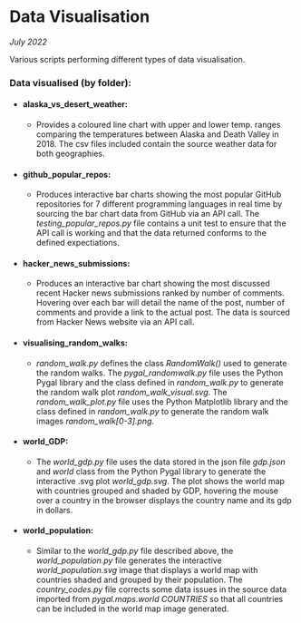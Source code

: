 # Data Visualisation
_July 2022_

Various scripts performing different types of data visualisation.

### Data visualised (by folder):
- #### alaska_vs_desert_weather:
  - Provides a coloured line chart with upper and lower temp. ranges comparing the temperatures between Alaska and Death Valley in 2018. The csv files included contain the source weather data for both geographies.
- #### github_popular_repos:
  - Produces interactive bar charts showing the most popular GitHub repositories for 7 different programming languages in real time by sourcing the bar chart data from GitHub via an API call. The _testing_popular_repos.py_ file contains a unit test to ensure that the API call is working and that the data returned conforms to the defined expectiations.
- #### hacker_news_submissions:
  - Produces an interactive bar chart showing the most discussed recent Hacker news submissions ranked by number of comments. Hovering over each bar will detail the name of the post, number of comments and provide a link to the actual post. The data is sourced from Hacker News website via an API call.
- #### visualising_random_walks:
  - _random_walk.py_ defines the class _RandomWalk()_ used to generate the random walks. The _pygal_randomwalk.py_ file uses the Python Pygal library and the class defined in _random_walk.py_ to generate the random walk plot _random_walk_visual.svg_. The _random_walk_plot.py_ file uses the Python Matplotlib library and the class defined in _random_walk.py_ to generate the random walk images _random_walk[0-3].png_.
- #### world_GDP:
  - The _world_gdp.py_ file uses the data stored in the json file _gdp.json_ and _world_ class from the Python Pygal library to generate the interactive .svg plot _world_gdp.svg_. The plot shows the world map with countries grouped and shaded by GDP, hovering the mouse over a country in the browser displays the country name and its gdp in dollars.
- #### world_population:
  - Similar to the _world_gdp.py_ file described above, the _world_population.py_ file generates the interactive _world_population.svg_ image that displays a world map with countries shaded and grouped by their population. The _country_codes.py_ file corrects some data issues in the source data imported from _pygal.maps.world_ _COUNTRIES_ so that all countries can be included in the world map image generated.
